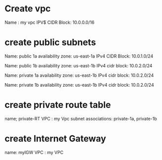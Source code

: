 # Create vpc
Name : my vpc
IPV$ CIDR Block: 10.0.0.0/16

# create public subnets

Name: public 1a
availability zone: us-east-1a
IPv4 CIDR Block: 10.0.1.0/24

Name: public 1b
availability zone: us-east-1b
IPv4 cidr block: 10.0.2.0/24

Name: private 1a
availability zone: us-east-1b
IPv4 cidr block: 10.0.2.0/24

Name: private 1b
availability zone: us-east-1b
IPv4 cidr block: 10.0.2.0/24

# create private route table

name; private-RT
VPC : my Vpc 
subnet associations: private-1a, private-1b

# create Internet Gateway

name: myIGW
VPC : my VPC


